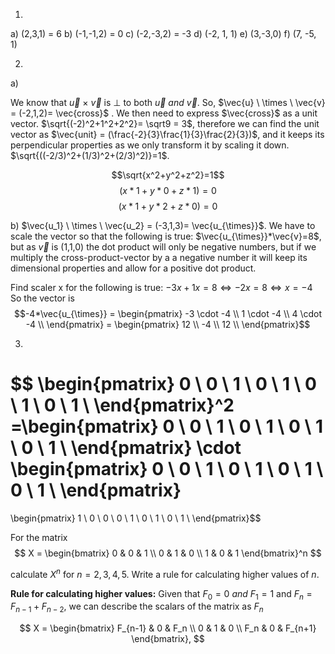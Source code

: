 1)
a) (2,3,1) = 6
b) (-1,-1,2) = 0
c) (-2,-3,2) = -3
d) (-2, 1, 1)
e) (3,-3,0)
f) (7, -5, 1)

2)
a)

We know that $\vec{u} \ \times \ \vec{v}$ is ⊥ to both $\vec{u} \ and \ \vec{v}$. So, $\vec{u} \ \times \ \vec{v} = (-2,1,2)= \vec{cross}$ . 
We then need to express $\vec{cross}$ as a unit vector.
$\sqrt{(-2)^2+1^2+2^2}= \sqrt9 = 3$, therefore we can find the unit vector as $\vec{unit} = (\frac{-2}{3}\frac{1}{3}\frac{2}{3})$, and it keeps its perpendicular properties as we only transform it by scaling it down.
$\sqrt{((-2/3)^2+(1/3)^2+(2/3)^2)}=1$.
 

$$\sqrt{x^2+y^2+z^2}=1$$
$$(x*1+y*0+z*1)=0$$
$$(x*1+y*2+z*0)=0$$

b)
$\vec{u_1} \ \times \ \vec{u_2} = (-3,1,3)= \vec{u_{\times}}$. We have to scale the vector so that the following is true: $\vec{u_{\times}}*\vec{v}=8$,   but as $\vec{v}$ is (1,1,0) the dot product will only be negative numbers, but if we multiply the cross-product-vector by a a negative number it will keep its dimensional properties and allow for a positive dot product.

Find scaler x for the following is true:
$-3x + 1x = 8 \iff  -2x=8 \iff x = -4$
So the vector is $$-4*\vec{u_{\times}} = \begin{pmatrix}
-3 \cdot -4 \\
1 \cdot -4  \\
4 \cdot -4  \\
\end{pmatrix} = \begin{pmatrix}
12 \\
-4  \\
12  \\
\end{pmatrix}$$

3)


$$ \begin{pmatrix}
0 \ 0 \ 1 \\
0 \ 1 \ 0 \\
1 \ 0 \ 1 \\
\end{pmatrix}^2
=\begin{pmatrix}
0 \ 0 \ 1 \\
0 \ 1 \ 0 \\
1 \ 0 \ 1 \\
\end{pmatrix}
\cdot
\begin{pmatrix}
0 \ 0 \ 1 \\
0 \ 1 \ 0 \\
1 \ 0 \ 1 \\
\end{pmatrix}
=
\begin{pmatrix}
1 \ 0 \ 0  \\
0 \ 1 \ 0 \\
1 \ 0 \ 1 \\
\end{pmatrix}$$

For the matrix
$$
X = \begin{bmatrix}
0 & 0 & 1 \\
0 & 1 & 0 \\
1 & 0 & 1
\end{bmatrix}^n 
$$

calculate $X^n$ for $n = 2, 3,4, 5$. Write a rule for calculating higher values of $n$.

**Rule for calculating higher values:**
Given that $F_0 = 0 \ and \ F_1 = 1$ and $F_n = F_{n-1}+F_{n-2}$, we can describe the scalars of the matrix as $F_n$



$$
X = \begin{bmatrix}
F_{n-1} & 0 & F_n \\
0 & 1 & 0 \\
F_n & 0 & F_{n+1}
\end{bmatrix},
$$



